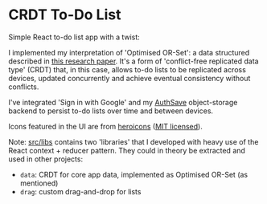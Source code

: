 # CRDT To-Do List

Simple React to-do list app with a twist:

I implemented my interpretation of 'Optimised OR-Set': a data structured described in [this research paper](https://arxiv.org/abs/1210.3368). It's a form of 'conflict-free replicated data type' (CRDT) that, in this case, allows to-do lists to be replicated across devices, updated concurrently and achieve eventual consistency without conflicts.

I've integrated 'Sign in with Google' and my [AuthSave](https://github.com/robertbckly/auth-save-worker) object-storage backend to persist to-do lists over time and between devices.

Icons featured in the UI are from [heroicons](https://github.com/tailwindlabs/heroicons) ([MIT licensed](https://github.com/tailwindlabs/heroicons/blob/master/LICENSE)).

Note: [src/libs](/src/libs) contains two 'libraries' that I developed with heavy use of the React context + reducer pattern. They could in theory be extracted and used in other projects:

- `data`: CRDT for core app data, implemented as Optimised OR-Set (as mentioned)
- `drag`: custom drag-and-drop for lists
